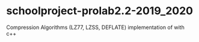 # schoolproject-prolab2.2-2019_2020
Compression Algorithms (LZ77, LZSS, DEFLATE)
implementation of with c++
